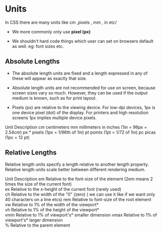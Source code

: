 # Units 
In CSS there are many units like cm ,pixels , mm , in etc/
- We more commonly only use <b>pixel (px) </b>

- We shouldn't hard code things which user can set on browsers default as well. eg: font sizes etc.



## Absolute Lengths
- The absolute length units are fixed and a length expressed in any of these will appear as exactly that size.

- Absolute length units are not recommended for use on screen, because screen sizes vary so much. However, they can be used if the output medium is known, such as for print layout.

* Pixels (px) are relative to the viewing device. For low-dpi devices, 1px is one device pixel (dot) of the display. For printers and high resolution screens 1px implies multiple device pixels.

Unit	        Description
cm	            centimeters
mm	            millimeters
in	            inches (1in = 96px = 2.54cm)
px *	        pixels (1px = 1/96th of 1in)
pt	            points (1pt = 1/72 of 1in)
pc	            picas (1pc = 12 pt)


## Relative Lengths
Relative length units specify a length relative to another length property. Relative length units scale better between different rendering medium.

Unit            	Description	
em	                Relative to the font-size of the element (2em means 2 times the size of the current font)	
ex	                Relative to the x-height of the current font (rarely used)	
ch	                Relative to the width of the "0" (zero)	( we can use it like if we want only 40 characters on a line etcs)
rem	                Relative to font-size of the root element	
vw	                Relative to 1% of the width of the viewport*	
vh	                Relative to 1% of the height of the viewport*	
vmin	            Relative to 1% of viewport's* smaller dimension	
vmax	            Relative to 1% of viewport's* larger dimension	
%	                Relative to the parent element